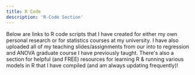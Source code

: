 ```yaml
---
title: R Code
description: 'R-Code Section'
---
```


Below are links to R code scripts that I have created for either my own personal research or for statistics courses at my university. I have also uploaded all of my teaching slides/assignments from our into to regression and ANOVA graduate course I have previously taught. There's also a section for helpful (and FREE) resources for learning R & running various models in R that I have compiled (and am always updating frequently)!



